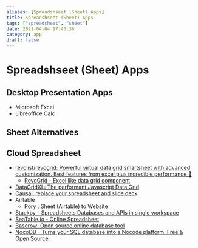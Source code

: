 ```yaml
---
aliases: [Spreadshseet (Sheet) Apps]
title: Spreadshseet (Sheet) Apps
tags: ["spreadsheet", "sheet"]
date: 2021-04-04 17:43:36
category: app
draft: false
---
```


# Spreadshseet (Sheet) Apps

## Desktop Presentation Apps

- Microsoft Excel
- Libreoffice Calc

## Sheet Alternatives

## Cloud Spreadsheet

- [revolist/revogrid: Powerful virtual data grid smartsheet with advanced customization. Best features from excel plus incredible performance 🔋](https://github.com/revolist/revogrid)
    - [RevoGrid - Excel like data grid component](https://revolist.github.io/revogrid/)
- [DataGridXL: The performant Javascript Data Grid](https://www.datagridxl.com/)
- [Causal: replace your spreadsheet and slide deck](https://www.causal.app/)
- Airtable
  - [Pory](https://pory.io/) : Sheet (Airtable) to Website
- [Stackby - Spreadsheets Databases and APIs in single workspace](https://stackby.com/)
- [SeaTable.io - Online Spreadsheet](https://seatable.io/en/)
- [Baserow: Open source online database tool](https://baserow.io/)
- [NocoDB - Turns your SQL database into a Nocode platform. Free & Open Source.](https://nocodb.com/)
